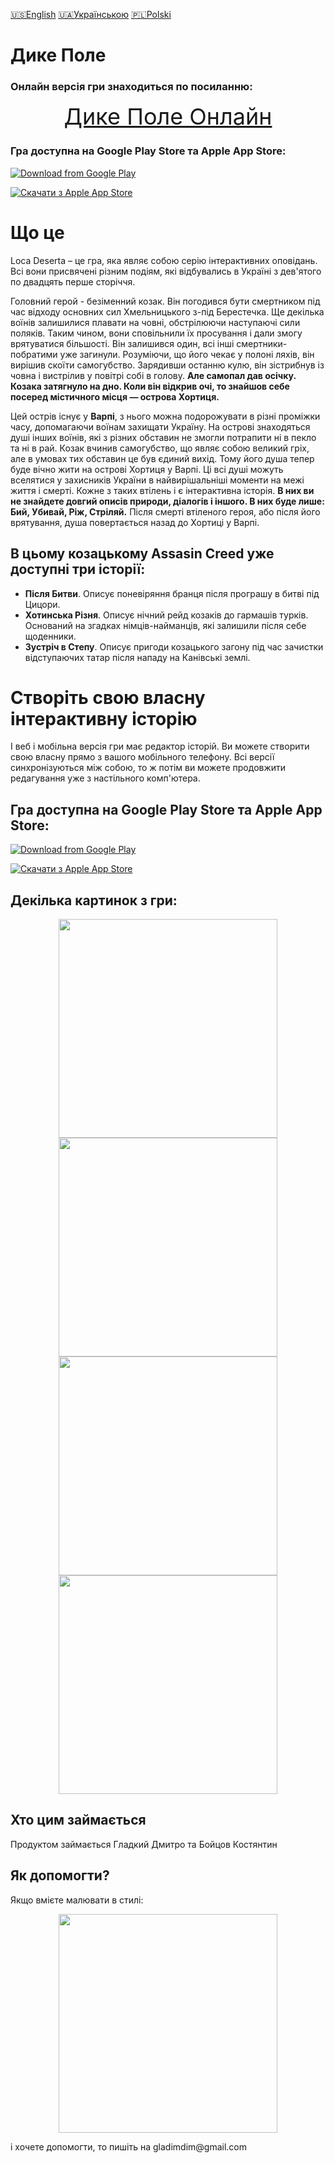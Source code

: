 [🇺🇸English](index_en.md)
[🇺🇦Українською](index.md)
[🇵🇱Polski](index_pl.md)

# Дике Полe

### Онлайн версія гри знаходиться по посиланню:
<p align="center">
<a style="font-size: 36px" href="https://locadeserta.com/game/">Дике Поле Онлайн</a>
</p>

### Гра доступна на Google Play Store та Apple App Store:

[![Download from Google Play](images/play_store_badge.png)](https://play.google.com/store/apps/details?id=gladimdim.locadeserta)

[![Скачати з Apple App Store](images/appstore.svg)](https://apps.apple.com/us/app/loca-deserta/id1468068398)

# Що це

Loca Deserta – це гра, яка являє собою серію інтерактивних оповідань. Всі вони присвячені різним подіям, які відбувались в Україні з дев'ятого по двадцять перше сторіччя.

Головний герой - безіменний козак. Він погодився бути смертником під час відходу основних сил Хмельницького з-під Берестечка. Ще декілька воїнів залишилися плавати на човні, обстрілюючи наступаючі сили поляків. Таким чином, вони сповільнили їх просування і дали змогу врятуватися більшості. Він залишився один, всі інші смертники-побратими уже загинули. Розуміючи, що його чекає у полоні ляхів, він вирішив скоїти самогубство. Зарядивши останню кулю, він зістрибнув із човна і вистрілив у повітрі собі в голову. **Але самопал дав осічку. Козака затягнуло на дно. Коли він відкрив очі, то знайшов себе посеред містичного місця — острова Хортиця.**

Цей острів існує у **Варпі**, з нього можна подорожувати в різні проміжки часу, допомагаючи воїнам захищати Україну. На острові знаходяться душі інших воїнів, які з різних обставин не змогли потрапити ні в пекло та ні в рай. Козак вчинив самогубство, що являє собою великий гріх, але в умовах тих обставин це був єдиний вихід. Тому його душа тепер буде вічно жити на острові Хортиця у Варпі. Ці всі душі можуть вселятися у захисників України в найвирішальніші моменти на межі життя і смерті. Кожне з таких втілень і є інтерактивна історія. **В них ви не знайдете довгий описів природи, діалогів і іншого. В них буде лише: Бий, Убивай, Ріж, Стріляй.** Після смерті втіленого героя, або після його врятування, душа повертається назад до Хортиці у Варпі.

## В цьому козацькому Assasin Creed уже доступні три історії:

- **Після Битви**. Описує поневіряння бранця після програшу в битві під Цицори.
- **Хотинська Різня**. Описує нічний рейд козаків до гармашів турків. Оснований на згадках німців-найманців, які залишили після себе щоденники.
- **Зустріч в Степу**. Описує пригоди козацького загону під час зачистки відступаючих татар після нападу на Канівські землі.

# Створіть свою власну інтерактивну історію

І веб і мобільна версія гри має редактор історій. Ви можете створити свою власну прямо з вашого мобільного телефону. Всі версії синхронізуються між собою, то ж потім ви можете продовжити редагування уже з настільного комп'ютера.

## Гра доступна на Google Play Store та Apple App Store:

[![Download from Google Play](images/play_store_badge.png)](https://play.google.com/store/apps/details?id=gladimdim.locadeserta)

[![Скачати з Apple App Store](images/appstore.svg)](https://apps.apple.com/us/app/loca-deserta/id1468068398)

## Декілька картинок з гри:
<p align="center">
  <img src="images/uk/screen1.png" width="350">
  <img src="images/uk/screen2.png" width="350">
  <img src="images/uk/screen3.png" width="350">
  <img src="images/uk/screen4.png" width="350">
</p>

## Хто цим займається

Продуктом займається Гладкий Дмитро та Бойцов Костянтин

## Як допомогти?

Якщо вмієте малювати в стилі: 
<p align="center">
  <img src="vesterfeld_example.jpg" width="350">
</p>
 і хочете допомогти, то пишіть на gladimdim@gmail.com


